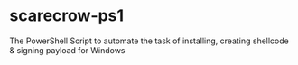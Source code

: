 # scarecrow-ps1
The PowerShell Script to automate the task of installing, creating shellcode &amp; signing payload for Windows

